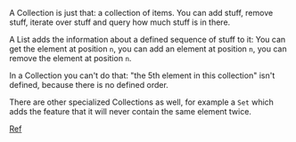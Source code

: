 A Collection is just that: a collection of items.
You can add stuff, remove stuff, iterate over stuff and query how much stuff
is in there.

A List adds the information about a defined sequence of stuff to it: You can
get the element at position `n`, you can add an element at position `n`, you
can remove the element at position `n`.

In a Collection you can't do that: "the 5th element in this collection" isn't
defined, because there is no defined order.

There are other specialized Collections as well, for example a `Set` which adds
the feature that it will never contain the same element twice.

[Ref](https://stackoverflow.com/q/3317381)
